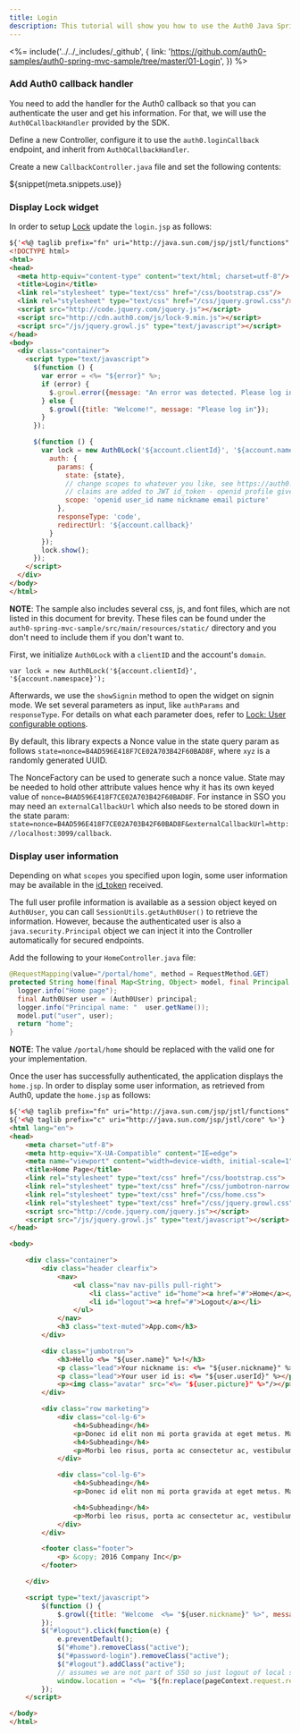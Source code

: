 ```yaml
---
title: Login
description: This tutorial will show you how to use the Auth0 Java Spring MVC SDK to add authentication and authorization to your web app.
---
```


<%= include('../../_includes/_github', {
link: 'https://github.com/auth0-samples/auth0-spring-mvc-sample/tree/master/01-Login',
}) %>


### Add Auth0 callback handler

You need to add the handler for the Auth0 callback so that you can authenticate the user and get his information. For that, we will use the `Auth0CallbackHandler` provided by the SDK.

Define a new Controller, configure it to use the `auth0.loginCallback` endpoint, and inherit from `Auth0CallbackHandler`.

Create a new `CallbackController.java` file and set the following contents:

${snippet(meta.snippets.use)}


### Display Lock widget

In order to setup [Lock](/libraries/lock) update the `login.jsp` as follows:

```html
${'<%@ taglib prefix="fn" uri="http://java.sun.com/jsp/jstl/functions" %>'}
<!DOCTYPE html>
<html>
<head>
  <meta http-equiv="content-type" content="text/html; charset=utf-8"/>
  <title>Login</title>
  <link rel="stylesheet" type="text/css" href="/css/bootstrap.css"/>
  <link rel="stylesheet" type="text/css" href="/css/jquery.growl.css"/>
  <script src="http://code.jquery.com/jquery.js"></script>
  <script src="http://cdn.auth0.com/js/lock-9.min.js"></script>
  <script src="/js/jquery.growl.js" type="text/javascript"></script>
</head>
<body>
  <div class="container">
    <script type="text/javascript">
      $(function () {
        var error = <%= "${error}" %>;
        if (error) {
          $.growl.error({message: "An error was detected. Please log in"});
        } else {
          $.growl({title: "Welcome!", message: "Please log in"});
        }
      });

      $(function () {
        var lock = new Auth0Lock('${account.clientId}', '${account.namespace}', {
          auth: {
            params: {
              state: {state},
              // change scopes to whatever you like, see https://auth0.com/docs/scopes
              // claims are added to JWT id_token - openid profile gives everything
              scope: 'openid user_id name nickname email picture'
            },
            responseType: 'code',
            redirectUrl: '${account.callback}'
          }
        });
        lock.show();
      });
    </script>
  </div>
</body>
</html>
```

__NOTE__: The sample also includes several css, js, and font files, which are not listed in this document for brevity. These files can be found under the `auth0-spring-mvc-sample/src/main/resources/static/` directory and you don't need to include them if you don't want to.

First, we initialize `Auth0Lock` with a `clientID` and the account's `domain`.

```
var lock = new Auth0Lock('${account.clientId}', '${account.namespace}');
```

Afterwards, we use the `showSignin` method to open the widget on signin mode. We set several parameters as input, like `authParams` and `responseType`. For details on what each parameter does, refer to [Lock: User configurable options](/libraries/lock/customization).

By default, this library expects a Nonce value in the state query param as follows `state=nonce=B4AD596E418F7CE02A703B42F60BAD8F`, where `xyz` is a randomly generated UUID.

The NonceFactory can be used to generate such a nonce value. State may be needed to hold other attribute values hence why it has its own keyed value of `nonce=B4AD596E418F7CE02A703B42F60BAD8F`. For instance in SSO you may need an `externalCallbackUrl` which also needs to be stored down in the state param: `state=nonce=B4AD596E418F7CE02A703B42F60BAD8F&externalCallbackUrl=http://localhost:3099/callback`.


### Display user information

Depending on what `scopes` you specified upon login, some user information may be available in the [id_token](/tokens#auth0-id_token-jwt-) received.

The full user profile information is available as a session object keyed on `Auth0User`, you can call `SessionUtils.getAuth0User()` to retrieve the information. However, because the authenticated user is also a `java.security.Principal` object we can inject it into the Controller automatically for secured endpoints.

Add the following to your `HomeController.java` file:

```java
@RequestMapping(value="/portal/home", method = RequestMethod.GET)
protected String home(final Map<String, Object> model, final Principal principal) {
  logger.info("Home page");
  final Auth0User user = (Auth0User) principal;
  logger.info("Principal name: "  user.getName());
  model.put("user", user);
  return "home";
}
```

__NOTE__: The value `/portal/home` should be replaced with the valid one for your implementation.

Once the user has successfully authenticated, the application displays the `home.jsp`. In order to display some user information, as retrieved from Auth0, update the `home.jsp` as follows:

```html
${'<%@ taglib prefix="fn" uri="http://java.sun.com/jsp/jstl/functions" %>'}
${'<%@ taglib prefix="c" uri="http://java.sun.com/jsp/jstl/core" %>'}
<html lang="en">
<head>
    <meta charset="utf-8">
    <meta http-equiv="X-UA-Compatible" content="IE=edge">
    <meta name="viewport" content="width=device-width, initial-scale=1">
    <title>Home Page</title>
    <link rel="stylesheet" type="text/css" href="/css/bootstrap.css">
    <link rel="stylesheet" type="text/css" href="/css/jumbotron-narrow.css">
    <link rel="stylesheet" type="text/css" href="/css/home.css">
    <link rel="stylesheet" type="text/css" href="/css/jquery.growl.css"/>
    <script src="http://code.jquery.com/jquery.js"></script>
    <script src="/js/jquery.growl.js" type="text/javascript"></script>
</head>

<body>

    <div class="container">
        <div class="header clearfix">
            <nav>
                <ul class="nav nav-pills pull-right">
                    <li class="active" id="home"><a href="#">Home</a></li>
                    <li id="logout"><a href="#">Logout</a></li>
                </ul>
            </nav>
            <h3 class="text-muted">App.com</h3>
        </div>

        <div class="jumbotron">
            <h3>Hello <%= "${user.name}" %>!</h3>
            <p class="lead">Your nickname is: <%= "${user.nickname}" %></p>
            <p class="lead">Your user id is: <%= "${user.userId}" %></p>
            <p><img class="avatar" src="<%= "${user.picture}" %>"/></p>
        </div>

        <div class="row marketing">
            <div class="col-lg-6">
                <h4>Subheading</h4>
                <p>Donec id elit non mi porta gravida at eget metus. Maecenas faucibus mollis interdum.</p>
                <h4>Subheading</h4>
                <p>Morbi leo risus, porta ac consectetur ac, vestibulum at eros. Cras mattis consectetur purus sit amet fermentum.</p>
            </div>

            <div class="col-lg-6">
                <h4>Subheading</h4>
                <p>Donec id elit non mi porta gravida at eget metus. Maecenas faucibus mollis interdum.</p>

                <h4>Subheading</h4>
                <p>Morbi leo risus, porta ac consectetur ac, vestibulum at eros. Cras mattis consectetur purus sit amet fermentum.</p>
            </div>
        </div>

        <footer class="footer">
            <p> &copy; 2016 Company Inc</p>
        </footer>

    </div>

    <script type="text/javascript">
        $(function () {
            $.growl({title: "Welcome  <%= "${user.nickname}" %>", message: "We hope you enjoy using this site!"});
        });
        $("#logout").click(function(e) {
            e.preventDefault();
            $("#home").removeClass("active");
            $("#password-login").removeClass("active");
            $("#logout").addClass("active");
            // assumes we are not part of SSO so just logout of local session
            window.location = "<%= "${fn:replace(pageContext.request.requestURL, pageContext.request.requestURI, '')}" %>/logout";
        });
    </script>

</body>
</html>
```

